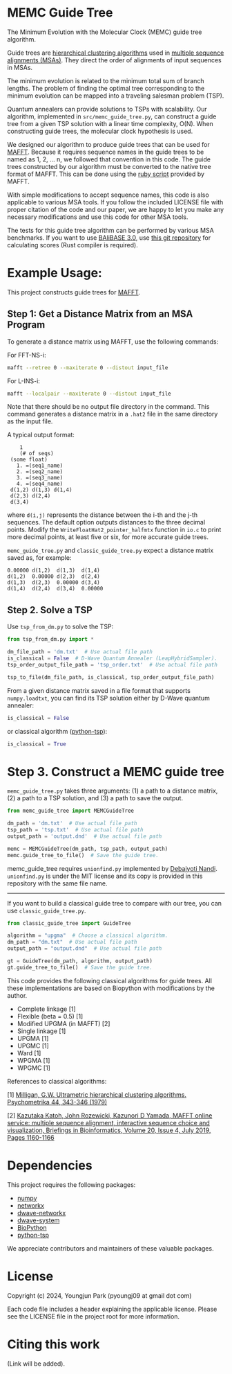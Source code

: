 # MEMC Guide Tree
The Minimum Evolution with the Molecular Clock (MEMC) guide tree algorithm.

Guide trees are [hierarchical clustering algorithms](https://en.wikipedia.org/wiki/Hierarchical_clustering) used in [multiple sequence alignments (MSAs)](https://en.wikipedia.org/wiki/Multiple_sequence_alignment).
They direct the order of alignments of input sequences in MSAs.

The minimum evolution is related to the minimum total sum of branch lengths. The problem of finding the optimal tree corresponding to the minimum evolution can be mapped into a traveling salesman problem (TSP).

Quantum annealers can provide solutions to TSPs with scalability. Our algorithm, implemented in `src/memc_guide_tree.py`, can construct a guide tree from a given TSP solution with a linear time complexity, O(N).
When constructing guide trees, the molecular clock hypothesis is used.

We designed our algorithm to produce guide trees that can be used for [MAFFT](https://mafft.cbrc.jp/alignment/software/).
Because it requires sequence names in the guide trees to be named as 1, 2, ... n, we followed that convention in this code.
The guide trees constructed by our algorithm must be converted to the native tree format of MAFFT.
This can be done using the [ruby script](https://mafft.cbrc.jp/alignment/software/newick2mafft.rb) provided by MAFFT.

With simple modifications to accept sequence names, this code is also applicable to various MSA tools.
If you follow the included LICENSE file with proper citation of the code and our paper, we are happy to let you make any necessary modifications and use this code for other MSA tools.

The tests for this guide tree algorithm can be performed by various MSA benchmarks.
If you want to use [BAliBASE 3.0](https://www.lbgi.fr/balibase/), use [this git repository](https://github.com/robinhundt/bali-score) for calculating scores (Rust compiler is required).



# Example Usage:

This project constructs guide trees for [MAFFT](https://mafft.cbrc.jp/alignment/software/).



## Step 1: Get a Distance Matrix from an MSA Program

To generate a distance matrix using MAFFT, use the following commands:

For FFT-NS-i:
```bash
mafft --retree 0 --maxiterate 0 --distout input_file
```
For L-INS-i:
```bash
mafft --localpair --maxiterate 0 --distout input_file
```
Note that there should be no output file directory in the command.
This command generates a distance matrix in a `.hat2` file in the same directory as the input file.

A typical output format:
```
    1
    (# of seqs)
 (some float)
   1. =(seq1_name)
   2. =(seq2_name)
   3. =(seq3_name)
   4. =(seq4_name)
 d(1,2) d(1,3) d(1,4)
 d(2,3) d(2,4)
 d(3,4)
```
where `d(i,j)` represents the distance between the i-th and the j-th sequences.
The default option outputs distances to the three decimal points.
Modify the `WriteFloatHat2_pointer_halfmtx` function in `io.c` to print more decimal points, at least five or six, for more accurate guide trees.

`memc_guide_tree.py` and `classic_guide_tree.py` expect a distance matrix saved as, for example:
```
0.00000 d(1,2)  d(1,3)  d(1,4)
d(1,2)  0.00000 d(2,3)  d(2,4)
d(1,3)  d(2,3)  0.00000 d(3,4)
d(1,4)  d(2,4)  d(3,4)  0.00000
```



## Step 2. Solve a TSP

Use `tsp_from_dm.py` to solve the TSP:
```python
from tsp_from_dm.py import *

dm_file_path = 'dm.txt'  # Use actual file path
is_classical = False  # D-Wave Quantum Annealer (LeapHybridSampler).
tsp_order_output_file_path = 'tsp_order.txt'  # Use actual file path

tsp_to_file(dm_file_path, is_classical, tsp_order_output_file_path)
```

From a given distance matrix saved in a file format that supports `numpy.loadtxt`,
you can find its TSP solution either by D-Wave quantum annealer:
```python
is_classical = False
```
or classical algorithm ([python-tsp](https://github.com/fillipe-gsm/python-tsp)):
```python
is_classical = True
```


# Step 3. Construct a MEMC guide tree

`memc_guide_tree.py` takes three arguments: 
(1) a path to a distance matrix, (2) a path to a TSP solution, and (3) a path to save the output.

```python
from memc_guide_tree import MEMCGuideTree

dm_path = 'dm.txt'  # Use actual file path
tsp_path = 'tsp.txt'  # Use actual file path
output_path = 'output.dnd'  # Use actual file path

memc = MEMCGuideTree(dm_path, tsp_path, output_path)
memc.guide_tree_to_file()  # Save the guide tree.
```

memc_guide_tree requires `unionfind.py` implemented by [Debajyoti Nandi](https://github.com/deehzee/unionfind).
`unionfind.py` is under the MIT license and its copy is provided in this repository with the same file name.


---
If you want to build a classical guide tree to compare with our tree, you can use `classic_guide_tree.py`.
```python
from classic_guide_tree import GuideTree

algorithm = "upgma"  # Choose a classical algorithm.
dm_path = "dm.txt"  # Use actual file path
output_path = "output.dnd"  # Use actual file path

gt = GuideTree(dm_path, algorithm, output_path)
gt.guide_tree_to_file()  # Save the guide tree.
```

This code provides the following classical algorithms for guide trees.
All these implementations are based on Biopython with modifications by the author.
- Complete linkage [1]
- Flexible (beta = 0.5) [1]
- Modified UPGMA (in MAFFT) [2]
- Single linkage [1]
- UPGMA [1]
- UPGMC [1]
- Ward [1]
- WPGMA [1]
- WPGMC [1]

References to classical algorithms: 

[1] [Milligan, G.W. Ultrametric hierarchical clustering algorithms. Psychometrika 44, 343-346 (1979)](https://doi.org/10.1007/BF02294699)

[2] [Kazutaka Katoh, John Rozewicki, Kazunori D Yamada, MAFFT online service: multiple sequence alignment, interactive sequence choice and visualization, Briefings in Bioinformatics, Volume 20, Issue 4, July 2019, Pages 1160-1166](https://doi.org/10.1093/bib/bbx108)



# Dependencies
This project requires the following packages:
- [numpy](https://github.com/numpy/numpy)
- [networkx](https://github.com/networkx/networkx)
- [dwave-networkx](https://github.com/dwavesystems/dwave-networkx)
- [dwave-system](https://github.com/dwavesystems/dwave-system)
- [BioPython](https://github.com/biopython/biopython)
- [python-tsp](https://github.com/fillipe-gsm/python-tsp)

We appreciate contributors and maintainers of these valuable packages.



# License
Copyright (c) 2024, Youngjun Park (pyoungj09 at gmail dot com)

Each code file includes a header explaining the applicable license.
Please see the LICENSE file in the project root for more information.



# Citing this work
(Link will be added).